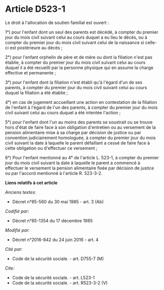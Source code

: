 # Article D523-1

Le droit à l'allocation de soutien familial est ouvert : 

1°) pour l'enfant dont un seul des parents est décédé, à compter du premier jour du mois civil suivant celui au cours duquel
a eu lieu le décès, ou à compter du premier jour du mois civil suivant celui de la naissance si celle-ci est postérieure au
décès ; 

2°) pour l'enfant orphelin de père et de mère ou dont la filiation n'est pas établie, à compter du premier jour du mois civil
suivant celui au cours duquel il a été recueilli par la personne physique qui en assume la charge effective et permanente ; 

3°) pour l'enfant dont la filiation n'est établi qu'à l'égard d'un de ses parents, à compter du premier jour du mois civil
suivant celui au cours duquel la filiation a été établie ; 

4°) en cas de jugement accueillant une action en contestation de la filiation de l'enfant à l'égard de l'un des parents, à
compter du premier jour du mois civil suivant celui au cours duquel a été intentée l'action ; 

5°) pour l'enfant dont l'un au moins des parents se soustrait ou se trouve hors d'état de faire face à son obligation
d'entretien ou au versement de la pension alimentaire mise à sa charge par décision de justice ou par convention
judiciairement homologuée, à compter du premier jour du mois civil suivant la date à laquelle le parent défaillant a cessé de
faire face à cette obligation ou d'effectuer ce versement ; 

6°) Pour l'enfant mentionné au 4° de l'article L. 523-1, à compter du premier jour du mois civil suivant la date à laquelle
le parent a commencé à effectuer le versement la pension alimentaire fixée par décision de justice ou par l'accord mentionné
à l'article R. 523-3-2.

**Liens relatifs à cet article**

_Anciens textes_:

  - Décret n°85-560 du 30 mai 1985 - art. 3 (Ab)

_Codifié par_:

  - Décret n°85-1354 du 17 décembre 1985

_Modifié par_:

  - Décret n°2016-842 du 24 juin 2016 - art. 4

_Cité par_:

  - Code de la sécurité sociale. - art. D755-7 (M)

_Cite_:

  - Code de la sécurité sociale. - art. L523-1
  - Code de la sécurité sociale. - art. R523-3-2 (V)
